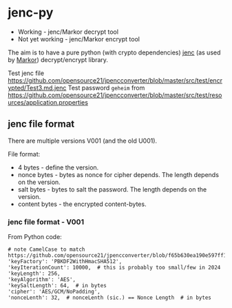 # jenc-py

  * Working - jenc/Markor decrypt tool
  * Not yet working - jenc/Markor encrypt tool

The aim is to have a pure python (with crypto dependencies) [jenc](https://github.com/opensource21/jpencconverter) (as used by [Markor](https://github.com/gsantner/markor)) decrypt/encrypt library.


Test jenc file https://github.com/opensource21/jpencconverter/blob/master/src/test/encrypted/Test3.md.jenc
Test password `geheim` from https://github.com/opensource21/jpencconverter/blob/master/src/test/resources/application.properties

## jenc file format

There are multiple versions V001 (and the old U001).

File format:

  * 4 bytes - define the version.
  * nonce bytes - bytes as nonce for cipher depends. The length depends on the version.
  * salt bytes - bytes to salt the password. The length depends on the version.
  * content bytes - the encrypted content-bytes.

### jenc file format - V001

From Python code:

    # note CamelCase to match https://github.com/opensource21/jpencconverter/blob/f65b630ea190e597ff138d9c1ffa9409bb4d56f7/src/main/java/de/stanetz/jpencconverter/cryption/JavaPasswordbasedCryption.java#L229
    'keyFactory': 'PBKDF2WithHmacSHA512',
    'keyIterationCount': 10000,  # this is probably too small/few in 2024
    'keyLength': 256,
    'keyAlgorithm': 'AES',
    'keySaltLength': 64,  # in bytes
    'cipher': 'AES/GCM/NoPadding',
    'nonceLenth': 32,  # nonceLenth (sic.) == Nonce Length  # in bytes
